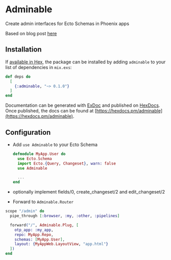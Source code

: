 # Adminable

Create admin interfaces for Ecto Schemas in Phoenix apps

Based on blog post [here](https://lytedev.io/blog/ecto-reflection-for-simple-admin-crud-forms/)

## Installation

If [available in Hex](https://hex.pm/docs/publish), the package can be installed
by adding `adminable` to your list of dependencies in `mix.exs`:

```elixir
def deps do
  [
    {:adminable, "~> 0.1.0"}
  ]
end
```

Documentation can be generated with [ExDoc](https://github.com/elixir-lang/ex_doc)
and published on [HexDocs](https://hexdocs.pm). Once published, the docs can
be found at [https://hexdocs.pm/adminable](https://hexdocs.pm/adminable).

## Configuration

- Add `use Adminable` to your Ecto Schema

  ```elixir
  defmodule MyApp.User do
    use Ecto.Schema
    import Ecto.{Query, Changeset}, warn: false
    use Adminable

    ...
  end
  ```

- optionally implement fields/0, create_changeset/2 and edit_changeset/2

- Forward to `Adminable.Router`

```elixir
scope "/admin" do
  pipe_through [:browser, :my, :other, :pipelines]

  forward("/", Adminable.Plug, [
    otp_app: :my_app,
    repo: MyApp.Repo,
    schemas: [MyApp.User],
    layout: {MyAppWeb.LayoutView, "app.html"}
  ])
end
```
